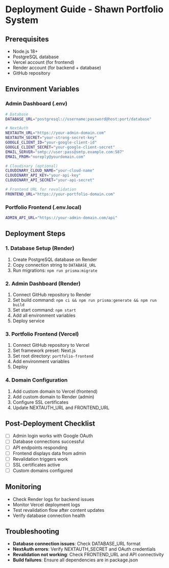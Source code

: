 # Deployment Guide - Shawn Portfolio System

## Prerequisites
- Node.js 18+
- PostgreSQL database
- Vercel account (for frontend)
- Render account (for backend + database)
- GitHub repository

## Environment Variables

### Admin Dashboard (.env)
```bash
# Database
DATABASE_URL="postgresql://username:password@host:port/database"

# NextAuth
NEXTAUTH_URL="https://your-admin-domain.com"
NEXTAUTH_SECRET="your-strong-secret-key"
GOOGLE_CLIENT_ID="your-google-client-id"
GOOGLE_CLIENT_SECRET="your-google-client-secret"
EMAIL_SERVER="smtp://user:pass@smtp.example.com:587"
EMAIL_FROM="noreply@yourdomain.com"

# Cloudinary (optional)
CLOUDINARY_CLOUD_NAME="your-cloud-name"
CLOUDINARY_API_KEY="your-api-key"
CLOUDINARY_API_SECRET="your-api-secret"

# Frontend URL for revalidation
FRONTEND_URL="https://your-portfolio-domain.com"
```

### Portfolio Frontend (.env.local)
```bash
ADMIN_API_URL="https://your-admin-domain.com/api"
```

## Deployment Steps

### 1. Database Setup (Render)
1. Create PostgreSQL database on Render
2. Copy connection string to `DATABASE_URL`
3. Run migrations: `npm run prisma:migrate`

### 2. Admin Dashboard (Render)
1. Connect GitHub repository to Render
2. Set build command: `npm ci && npm run prisma:generate && npm run build`
3. Set start command: `npm start`
4. Add all environment variables
5. Deploy service

### 3. Portfolio Frontend (Vercel)
1. Connect GitHub repository to Vercel
2. Set framework preset: Next.js
3. Set root directory: `portfolio-frontend`
4. Add environment variables
5. Deploy

### 4. Domain Configuration
1. Add custom domain to Vercel (frontend)
2. Add custom domain to Render (admin)
3. Configure SSL certificates
4. Update NEXTAUTH_URL and FRONTEND_URL

## Post-Deployment Checklist
- [ ] Admin login works with Google OAuth
- [ ] Database connections successful
- [ ] API endpoints responding
- [ ] Frontend displays data from admin
- [ ] Revalidation triggers work
- [ ] SSL certificates active
- [ ] Custom domains configured

## Monitoring
- Check Render logs for backend issues
- Monitor Vercel deployment logs
- Test revalidation flow after content updates
- Verify database connection health

## Troubleshooting
- **Database connection issues**: Check DATABASE_URL format
- **NextAuth errors**: Verify NEXTAUTH_SECRET and OAuth credentials
- **Revalidation not working**: Check FRONTEND_URL and API connectivity
- **Build failures**: Ensure all dependencies are in package.json
